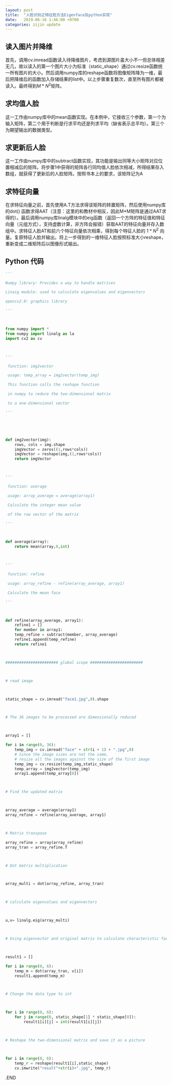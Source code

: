 ```yaml
---
layout: post
title:  "人脸识别之特征脸方法Eigenface及python实现"
date:   2019-06-16 1:46:00 +0700
categories: zijin update
---
```




## 读入图片并降维
首先，调用cv.imread函数读入待降维图片，考虑到源图片虽大小不一但总体相差无几，故以读入的第一个图片大小为标准（static_shape）通过cv.resize函数统一所有图片的大小。然后调用numpy库的reshape函数将图像矩阵降为一维，最后把降维后的函数加入存储结果的list中。以上步骤重复数次，直至所有图片都被读入。最终得到$M*N^2$矩阵。

## 求均值人脸
这一工作由numpy库中的mean函数实现。在本例中，它接收三个参数，第一个为输入矩阵，第二个用于判断是行求平均还是列求平均（缺省表示总平均）。第三个为期望输出的数据类型。

## 求更新后人脸
这一工作由numpy库中的subtract函数实现，其功能是输出同等大小矩阵对应位置相减后的矩阵。将步骤1中获得的矩阵各行同均值人脸依次相减，所得结果存入数组，就获得了更新后的人脸矩阵。按照书本上的要求，该矩阵记为A

## 求特征向量
在求特征向量之前，首先使用A.T方法求得该矩阵的转置矩阵，然后使用numpy库的dot() 函数求得AAT（注意：这里的和教材中相反，因此M*M矩阵是通过AAT求得的）。最后调用numpy库linalg模块中的eig函数（返回一个方阵的特征值和特征向量（元组方式），支持虚数计算，非方阵会报错）获取AAT的特征向量并存入数组中。求特征人脸AT和前六个特征向量依次相乘，得到每个特征人脸的 $1*N^2$ 向量。复原特征人脸并输出。将上一步得到的一维特征人脸按照标准大小reshape，重新变成二维矩阵后以图像形式输出。


## Python 代码

```Python
'''

Numpy library: Provides a way to handle matrices 

Linaig module: used to calculate eigenvalues and eigenvectors

opencv2.0: graphics library

'''



from numpy import *
from numpy import linalg as la
import cv2 as cv



'''

 function: img2vector

 usage: temp_array = img2vector(temp_img)

 This function calls the reshape function 

 in numpy to reduce the two-dimensional matrix

 to a one-dimensional vector

'''





def img2vector(img):
    rows, cols = img.shape
    imgVector = zeros((1,rows*cols)) 
    imgVector = reshape(img,(1,rows*cols))
    return imgVector



'''

 function: average

 usage: array_average = average(array1)

 Calculate the integer mean value 

 of the row vector of the matrix

'''



def average(array):
    return mean(array,0,int)



'''

 function: refine

 usage: array_refine - refine(array_average, array1)

 Calculate the mean face

'''



def refine(array_average, array1):
    refine1 = []
    for member in array1:
    temp_refine = subtract(member, array_average)
    refine1.append(temp_refine)
    return refine1



####################### global scope #######################



# read image



static_shape = cv.imread("face1.jpg",0).shape



# The 36 images to be processed are dimensionally reduced



array1 = []

for i in range(0, 36):
    temp_img = cv.imread("face" + str(i + 1) + ".jpg",0) 
    # Since the image sizes are not the same, 
    # resize all the images against the size of the first image
    temp_img = cv.resize(temp_img,static_shape)
    temp_array = img2vector(temp_img)
    array1.append(temp_array[0])



# Find the updated matrix



array_average = average(array1)
array_refine = refine(array_average, array1)



# Matrix transpose

array_refine = array(array_refine)
array_tran = array_refine.T



# Dot matrix multiplication



array_multi = dot(array_refine, array_tran)



# calculate eigenvalues and eigenvectors



u,v= linalg.eig(array_multi)



# Using eigenvector and original matrix to calculate characteristic face



result1 = []

for i in range(0, 6):
    temp_m = dot(array_tran, v[i])
    result1.append(temp_m)



# Change the data type to int



for i in range(0, 6):
    for j in range(0, static_shape[1] * static_shape[0]):
        result1[i][j] = int(result1[i][j])



# Reshape the two-dimensional matrix and save it as a picture



for i in range(0, 6):
    temp_r = reshape(result1[i],static_shape)
    cv.imwrite("result"+str(i)+".jpg", temp_r)


```

.END